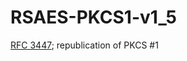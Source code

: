 # RSAES-PKCS1-v1_5

[RFC 3447](https://datatracker.ietf.org/doc/html/rfc3447); republication of PKCS #1
